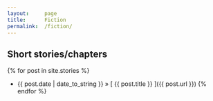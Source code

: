 ```yaml
---
layout:     page
title:      Fiction
permalink:  /fiction/
---
```


## Short stories/chapters

{% for post in site.stories %}
  * {{ post.date | date_to_string }} &raquo; [ {{ post.title }} ]({{ post.url }})
{% endfor %}
